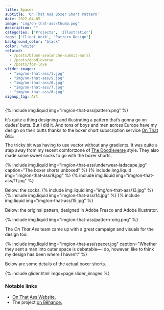 ```yaml
---
title: Spacer
subtitle: 'On That Ass Boxer Short Pattern'
date: 2022-04-05
image: 'img/on-that-ass/thumb.png'
description: ""
categories: ['Projects', 'Illustration']
tags: ['Client Work', 'Pattern Design']
background_color: "black"
color: "white"
related:
  - /posts/bloom-avalanche-summit-mural
  - /posts/doodleverse
  - /posts/for-love
slider_images:
  - "img/on-that-ass/1.jpg"
  - "img/on-that-ass/5.jpg"
  - "img/on-that-ass/6.jpg"
  - "img/on-that-ass/7.jpg"
  - "img/on-that-ass/8.jpg"
signup_tag: Art
---
```

{% include img.liquid img="img/on-that-ass/pattern.png" %}

It’s quite a thing designing and illustrating a pattern that’s gonna go on dudes’ butts. But I did it. And tons of boys and men across Europe have my design on their butts thanks to the boxer short subscription service [On That Ass.](https://onthatass.com/)

The tricky bit was having to use vector without any gradients. It was quite a step away from my recent comfortzone of [The Doodleverse](/tags/doodleverse/) style. They also made some sweet socks to go with the boxer shorts.

{% include img.liquid img="img/on-that-ass/underwear-ladscape.jpg" caption="The boxer shorts unboxed" %}
{% include img.liquid img="img/on-that-ass/9.jpg" %}
{% include img.liquid img="img/on-that-ass/11.jpg" %}

Below: the socks.
{% include img.liquid img="img/on-that-ass/13.jpg" %}
{% include img.liquid img="img/on-that-ass/14.jpg" %}
{% include img.liquid img="img/on-that-ass/15.jpg" %}

Below: the original pattern, designed in Adobe Fresco and Adobe Illustrator.

{% include img.liquid img="img/on-that-ass/pattern-orig.png" %}

The *On That Ass* team came up with a great campaign and visuals for the design too.

{% include img.liquid img="img/on-that-ass/spacer.jpg" caption="Whether they sent a man into outer space is debatable—I do, however, like to think my design has been where I haven’t" %}

Below are some details of the actual boxer shorts.

{% include glider.html imgs=page.slider_images %}


### Notable links
- [On That Ass Website.](https://onthatass.com/)
- The project [on Bēhance.](https://www.behance.net/gallery/171959453/on-that-ass-Boxer-Short-Pattern)

